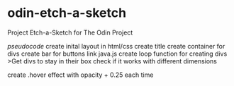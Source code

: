 # odin-etch-a-sketch
Project Etch-a-Sketch for The Odin Project

*pseudocode*
create inital layout in html/css
    create title
    create container for divs
    create bar for buttons
link java.js
create loop function for creating divs 
    >Get divs to stay in their box
check if it works with different dimensions

create .hover effect with opacity + 0.25 each time
